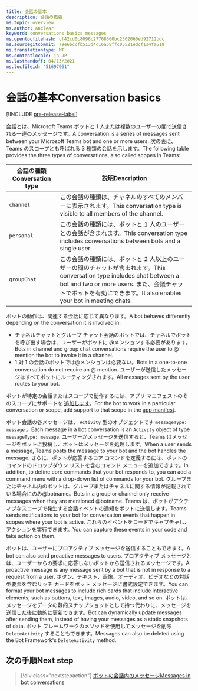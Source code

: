 ```yaml
---
title: 会話の基本
description: 会話の概要
ms.topic: overview
ms.author: anclear
keyword: conversations basics messages
ms.openlocfilehash: cf42cd0c8096c27768660bc2502060ed92712bdc
ms.sourcegitcommit: 79e6bccfb513d4c16a58ffc03521edcf134fa518
ms.translationtype: MT
ms.contentlocale: ja-JP
ms.lasthandoff: 04/13/2021
ms.locfileid: "51697061"
---
```

# <a name="conversation-basics"></a><span data-ttu-id="b164e-103">会話の基本</span><span class="sxs-lookup"><span data-stu-id="b164e-103">Conversation basics</span></span>

[!INCLUDE [pre-release-label](~/includes/v4-to-v3-pointer-bots.md)]

<span data-ttu-id="b164e-104">会話とは、Microsoft Teams ボットと 1 人または複数のユーザーの間で送信される一連のメッセージです。</span><span class="sxs-lookup"><span data-stu-id="b164e-104">A conversation is a series of messages sent between your Microsoft Teams bot and one or more users.</span></span> <span data-ttu-id="b164e-105">次の表に、Teams のスコープとも呼ばれる 3 種類の会話を示します。</span><span class="sxs-lookup"><span data-stu-id="b164e-105">The following table provides the three types of conversations, also called scopes in Teams:</span></span>

| <span data-ttu-id="b164e-106">会話の種類</span><span class="sxs-lookup"><span data-stu-id="b164e-106">Conversation type</span></span> | <span data-ttu-id="b164e-107">説明</span><span class="sxs-lookup"><span data-stu-id="b164e-107">Description</span></span> |
| ------- | ----------- |
| `channel` | <span data-ttu-id="b164e-108">この会話の種類は、チャネルのすべてのメンバーに表示されます。</span><span class="sxs-lookup"><span data-stu-id="b164e-108">This conversation type is visible to all members of the channel.</span></span> |
| `personal` | <span data-ttu-id="b164e-109">この会話の種類には、ボットと 1 人のユーザーとの会話が含まれます。</span><span class="sxs-lookup"><span data-stu-id="b164e-109">This conversation type includes conversations between bots and a single user.</span></span> |
| `groupChat` | <span data-ttu-id="b164e-110">この会話の種類には、ボットと 2 人以上のユーザーの間のチャットが含まれます。</span><span class="sxs-lookup"><span data-stu-id="b164e-110">This conversation type includes chat between a bot and two or more users.</span></span> <span data-ttu-id="b164e-111">また、会議チャットでボットを有効にできます。</span><span class="sxs-lookup"><span data-stu-id="b164e-111">It also enables your bot in meeting chats.</span></span> |

<span data-ttu-id="b164e-112">ボットの動作は、関連する会話に応じて異なります。</span><span class="sxs-lookup"><span data-stu-id="b164e-112">A bot behaves differently depending on the conversation it is involved in:</span></span>

* <span data-ttu-id="b164e-113">チャネルチャットとグループ チャット会話のボットでは、チャネルでボットを呼び出す場合は、ユーザーがボットに @メンションする必要があります。</span><span class="sxs-lookup"><span data-stu-id="b164e-113">Bots in channel and group chat conversations require the user to @ mention the bot to invoke it in a channel.</span></span>
* <span data-ttu-id="b164e-114">1 対 1 の会話のボットでは@メンションは必要ない。</span><span class="sxs-lookup"><span data-stu-id="b164e-114">Bots in a one-to-one conversation do not require an @ mention.</span></span> <span data-ttu-id="b164e-115">ユーザーが送信したメッセージはすべてボットにルーティングされます。</span><span class="sxs-lookup"><span data-stu-id="b164e-115">All messages sent by the user routes to your bot.</span></span>

<span data-ttu-id="b164e-116">ボットが特定の会話またはスコープで動作するには、アプリ マニフェストのそのスコープにサポートを [追加します](~/resources/schema/manifest-schema.md)。</span><span class="sxs-lookup"><span data-stu-id="b164e-116">For the bot to work in a particular conversation or scope, add support to that scope in the [app manifest](~/resources/schema/manifest-schema.md).</span></span>

<span data-ttu-id="b164e-117">ボット会話の各メッセージは、 `Activity` 型のオブジェクトです `messageType: message` 。</span><span class="sxs-lookup"><span data-stu-id="b164e-117">Each message in a bot conversation is an `Activity` object of type `messageType: message`.</span></span> <span data-ttu-id="b164e-118">ユーザーがメッセージを送信すると、Teams はメッセージをボットに投稿し、ボットはメッセージを処理します。</span><span class="sxs-lookup"><span data-stu-id="b164e-118">When a user sends a message, Teams posts the message to your bot and the bot handles the message.</span></span> <span data-ttu-id="b164e-119">さらに、ボットが応答するコア コマンドを定義するには、ボットのコマンドのドロップダウン リストを含むコマンド メニューを追加できます。</span><span class="sxs-lookup"><span data-stu-id="b164e-119">In addition, to define core commands that your bot responds to, you can add a command menu with a drop-down list of commands for your bot.</span></span> <span data-ttu-id="b164e-120">グループまたはチャネル内のボットは、グループまたはチャネルに関する情報が記載されている場合にのみ@botname。</span><span class="sxs-lookup"><span data-stu-id="b164e-120">Bots in a group or channel only receive messages when they are mentioned @botname.</span></span> <span data-ttu-id="b164e-121">Teams は、ボットがアクティブなスコープで発生する会話イベントの通知をボットに送信します。</span><span class="sxs-lookup"><span data-stu-id="b164e-121">Teams sends notifications to your bot for conversation events that happen in scopes where your bot is active.</span></span> <span data-ttu-id="b164e-122">これらのイベントをコードでキャプチャし、アクションを実行できます。</span><span class="sxs-lookup"><span data-stu-id="b164e-122">You can capture these events in your code and take action on them.</span></span> 

<span data-ttu-id="b164e-123">ボットは、ユーザーにプロアクティブ メッセージを送信することもできます。</span><span class="sxs-lookup"><span data-stu-id="b164e-123">A bot can also send proactive messages to users.</span></span> <span data-ttu-id="b164e-124">プロアクティブ メッセージとは、ユーザーからの要求に応答しないボットから送信されるメッセージです。</span><span class="sxs-lookup"><span data-stu-id="b164e-124">A proactive message is any message sent by a bot that is not in response to a request from a user.</span></span> <span data-ttu-id="b164e-125">ボタン、テキスト、画像、オーディオ、ビデオなどの対話型要素を含むリッチ カードをボット メッセージに書式設定できます。</span><span class="sxs-lookup"><span data-stu-id="b164e-125">You can format your bot messages to include rich cards that include interactive elements, such as buttons, text, images, audio, video, and so on.</span></span> <span data-ttu-id="b164e-126">ボットは、メッセージをデータの静的スナップショットとして持つ代わりに、メッセージを送信した後に動的に更新できます。</span><span class="sxs-lookup"><span data-stu-id="b164e-126">Bot can dynamically update messages after sending them, instead of having your messages as a static snapshots of data.</span></span> <span data-ttu-id="b164e-127">ボット フレームワークのメソッドを使用してメッセージを削除 `DeleteActivity` することもできます。</span><span class="sxs-lookup"><span data-stu-id="b164e-127">Messages can also be deleted using the Bot Framework's `DeleteActivity` method.</span></span>

## <a name="next-step"></a><span data-ttu-id="b164e-128">次の手順</span><span class="sxs-lookup"><span data-stu-id="b164e-128">Next step</span></span>

> [!div class="nextstepaction"]
> [<span data-ttu-id="b164e-129">ボットの会話内のメッセージ</span><span class="sxs-lookup"><span data-stu-id="b164e-129">Messages in bot conversations</span></span>](~/bots/how-to/conversations/conversation-messages.md)
